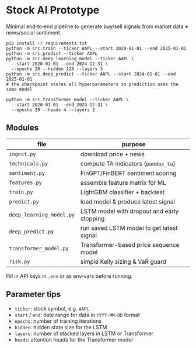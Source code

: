 # Stock AI Prototype

Minimal end‑to‑end pipeline to generate buy/sell signals from
market data **+** news/social sentiment.

```
pip install -r requirements.txt
python -m src.train --ticker AAPL --start 2020-01-01 --end 2025-01-01
python -m src.predict --ticker AAPL
python -m src.deep_learning_model --ticker AAPL \
  --start 2020-01-01 --end 2024-12-31 \
  --epochs 20 --hidden 128 --layers 3
python -m src.deep_predict --ticker AAPL --start 2024-01-01 --end 2025-01-01
# the checkpoint stores all hyperparameters so prediction uses the same model

python -m src.transformer_model --ticker AAPL \
  --start 2020-01-01 --end 2024-12-31 \
  --epochs 20 --heads 4 --layers 2
```

## Modules
| file | purpose |
|------|---------|
| `ingest.py` | download price + news |
| `technicals.py` | compute TA indicators (`pandas_ta`) |
| `sentiment.py` | FinGPT/FinBERT sentiment scoring |
| `features.py` | assemble feature matrix for ML |
| `train.py` | LightGBM classifier + backtest |
| `predict.py` | load model & produce latest signal |
| `deep_learning_model.py` | LSTM model with dropout and early stopping |
| `deep_predict.py` | run saved LSTM model to get latest signal |
| `transformer_model.py` | Transformer-based price sequence model |
| `risk.py` | simple Kelly sizing & VaR guard |

Fill in API keys in `.env` or as env‑vars before running.

## Parameter tips

- `ticker`: stock symbol, e.g. `AAPL`
- `start` / `end`: date range for data in `YYYY-MM-DD` format
- `epochs`: number of training iterations
- `hidden`: hidden state size for the LSTM
- `layers`: number of stacked layers in LSTM or Transformer
- `heads`: attention heads for the Transformer model
